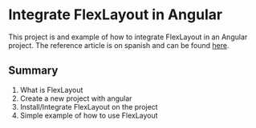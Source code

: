 # Integrate FlexLayout in Angular

This project is and example of how to integrate FlexLayout in an Angular project. The reference article is on spanish and can be found [here](https://binary-coffee.dev/post/que-es-flexlayout-y-como-integrarlo-con-angularlffcd).

## Summary

1. What is FlexLayout
2. Create a new project with angular
3. Install/Integrate FlexLayout on the project
4. Simple example of how to use FlexLayout
